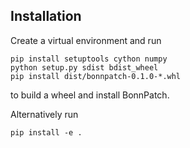 

## Installation
Create a virtual environment and run 
```{bash}
pip install setuptools cython numpy
python setup.py sdist bdist_wheel
pip install dist/bonnpatch-0.1.0-*.whl
```
to build a wheel and install BonnPatch.

Alternatively run
```{bash}
pip install -e .
```
